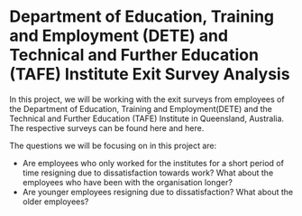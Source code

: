 # Department of Education, Training and Employment (DETE) and Technical and Further Education (TAFE) Institute Exit Survey Analysis
In this project, we will be working with the exit surveys from employees of the Department of Education, Training and Employment(DETE) and the Technical and Further Education (TAFE) Institute in Queensland, Australia. The respective surveys can be found here and here.

The questions we will be focusing on in this project are:

- Are employees who only worked for the institutes for a short period of time resigning due to dissatisfaction towards work? What about the employees who have been with the organisation longer?
- Are younger employees resigning due to dissatisfaction? What about the older employees?
